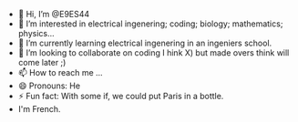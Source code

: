 - 👋 Hi, I’m @E9ES44
- 👀 I’m interested in electrical ingenering; coding; biology; mathematics; physics...
- 🌱 I’m currently learning electrical ingenering in an ingeniers school.
- 💞️ I’m looking to collaborate on coding I hink X) but made overs think will come later ;)
- 📫 How to reach me ...
- 😄 Pronouns: He
- ⚡ Fun fact: With some if, we could put Paris in a bottle.
- I'm French.
<!---
E9ES44/E9ES44 is a ✨ special ✨ repository because its `README.md` (this file) appears on your GitHub profile.
You can click the Preview link to take a look at your changes.
--->
